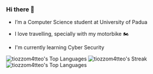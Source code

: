 ### Hi there 👋
- I’m a Computer Science student at University of Padua

- I love travelling, specially with my motorbike 🏍️

- I'm currently learning Cyber Security

![tiozzom4tteo's Top Languages](https://github-readme-stats.vercel.app/api/top-langs/?username=tiozzom4tteo&theme=radical&show_icons=true&hide_border=false&layout=compact)
![tiozzom4tteo's Streak](https://github-readme-streak-stats.herokuapp.com/?user=tiozzom4tteo&theme=radical&hide_border=false)
![tiozzom4tteo's Top Languages](https://github-readme-stats.vercel.app/api/top-langs/?username=tiozzom4tteo&theme=radical&show_icons=true&hide_border=false&layout=compact)
<!--
**tiozzomatteostudenti/tiozzomatteostudenti** is a ✨ _special_ ✨ repository because its `README.md` (this file) appears on your GitHub profile.

Here are some ideas to get you started:

- 🔭 I’m currently working on ...
- 🌱 I’m currently learning ...
- 👯 I’m looking to collaborate on ...
- 🤔 I’m looking for help with ...
- 💬 Ask me about ...
- 📫 How to reach me: ...
- 😄 Pronouns: ...
- ⚡ Fun fact: ...
-->
